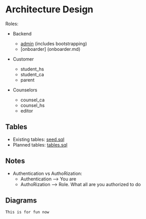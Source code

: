 # Architecture Design

Roles:
- Backend
   - [admin](admin.md) (includes bootstrapping)
   - [onboarder] (onboarder.md)

- Customer
   - student_hs
   - student_ca
   - parent

- Counselors
   - counsel_ca
   - counsel_hs
   - editor

## Tables
- Existing tables: [seed.sql](../supabase/seed.sql)
- Planned  tables: [tables.sql](tables.sql)

## Notes
- Authentication vs AuthoRization:
   - Authentication --> You are <name>
   - AuthoRization --> Role. What all are you authorized to do

## Diagrams

```mermaid
This is for fun now
```
